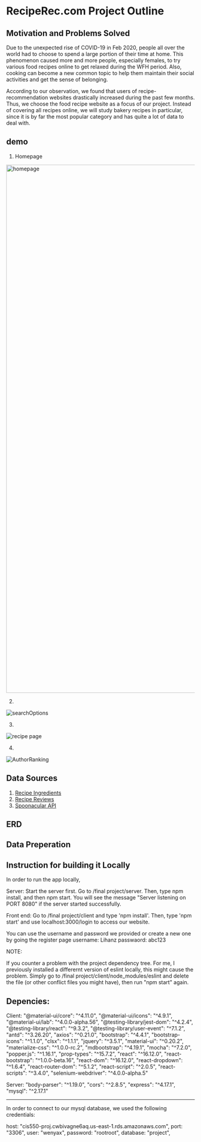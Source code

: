 # RecipeRec.com Project Outline

## Motivation and Problems Solved
Due to the unexpected rise of COVID-19 in Feb 2020, people all over the world had to choose to spend a large portion of their time at home. This phenomenon caused more and more people, especially females, to try various food recipes online to get relaxed during the WFH period. Also, cooking can become a new common topic to help them maintain their social activities and get the sense of belonging.	

According to our observation, we found that users of recipe-recommendation websites drastically increased during the past few months. Thus, we choose the food recipe website as a focus of our project. Instead of covering all recipes online, we will study bakery recipes in particular, since it is by far the most popular category and has quite a lot of data to deal with. 

## demo

1. Homepage

<img width="1408" alt="homepage" src="https://user-images.githubusercontent.com/67878225/104827534-c1e8d900-582c-11eb-99c6-eb8865eecc75.png">

2. 

![searchOptions](https://user-images.githubusercontent.com/67878225/104827733-0ffedc00-582f-11eb-849a-9ff75ee34695.gif)

3.

![recipe page](https://user-images.githubusercontent.com/67878225/104827737-1db46180-582f-11eb-86f7-2ee4bec51ca2.gif)

4. 

![AuthorRanking](https://user-images.githubusercontent.com/67878225/104827751-53f1e100-582f-11eb-8797-ead6fc42be4d.gif)




## Data Sources

1. [Recipe Ingredients](https://www.kaggle.com/kanaryayi/recipe-ingredients-and-reviews?select=clean_recipes.csv) 
2. [Recipe Reviews](https://www.kaggle.com/kanaryayi/recipe-ingredients-and-reviews?select=reviews.csv)
3. [Spoonacular API](https://spoonacular.com/food-api/docs#Search-Recipes-Complex)

## ERD

## Data Preperation


## Instruction for building it Locally

In order to run the app locally, 

Server:
Start the server first. Go to /final project/server. Then, type npm install, and then npm start. You will see  the message "Server listening on PORT 8080" if the server started successfully.

Front end:
Go to /final project/client and type 'npm install'. Then, type 'npm start' and use 
localhost:3000/login to access our website. 

You can use the username and password we provided or create a new one by going the register page
username: Lihanz
passwaord: abc123

NOTE:

If you counter a problem with the project dependency tree. For me, I previously installed a differernt version of  eslint locally, this might cause the problem. Simply go to /final project/client/node_modules/eslint and delete the file (or other conflict files you might have), then run "npm start" again.

## Depencies:
Client:
"@material-ui/core": "^4.11.0",
    "@material-ui/icons": "^4.9.1",
    "@material-ui/lab": "^4.0.0-alpha.56",
    "@testing-library/jest-dom": "^4.2.4",
    "@testing-library/react": "^9.3.2",
    "@testing-library/user-event": "^7.1.2",
    "antd": "^3.26.20",
    "axios": "^0.21.0",
    "bootstrap": "^4.4.1",
    "bootstrap-icons": "^1.1.0",
    "clsx": "^1.1.1",
    "jquery": "^3.5.1",
    "material-ui": "^0.20.2",
    "materialize-css": "^1.0.0-rc.2",
    "mdbootstrap": "^4.19.1",
    "mocha": "^7.2.0",
    "popper.js": "^1.16.1",
    "prop-types": "^15.7.2",
    "react": "^16.12.0",
    "react-bootstrap": "^1.0.0-beta.16",
    "react-dom": "^16.12.0",
    "react-dropdown": "^1.6.4",
    "react-router-dom": "^5.1.2",
    "react-script": "^2.0.5",
    "react-scripts": "^3.4.0",
    "selenium-webdriver": "^4.0.0-alpha.5"

Server:
 "body-parser": "^1.19.0",
    "cors": "^2.8.5",
    "express": "^4.17.1",
    "mysql": "^2.17.1"

- - - - - -  - - - - - -  - - - - - -  - - - - - -  - - - - - - 

In order to connect to our mysql database, we used the following credentials:

 host: "cis550-proj.cwbivagne6aq.us-east-1.rds.amazonaws.com",
  port: "3306",
  user: "wenyax",
  password: "rootroot",
  database: "project",


